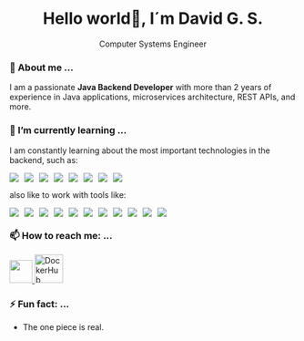 <h1 align="center">Hello world👋, I´m David G. S.</h1>

<p align="center">Computer Systems Engineer</p>

### 💬 About me ...

I am a passionate **Java Backend Developer** with more than 2 years of experience in Java applications, microservices architecture, REST APIs, and more.



### 🌱 I’m currently learning ...

I am constantly learning about the most important technologies in the backend, such as:

<div style="display: flex; gap: 10px; align-items: center;">
    <img src="https://img.shields.io/badge/Java_8_+-fe403e?style=for-the-badge&logo=openjdk&logoColor=white"/>
    <img src="https://img.shields.io/badge/Docker-4175fb?style=for-the-badge&logo=Docker&logoColor=white"/>
    <img src="https://img.shields.io/badge/Spring_boot-3bc442?style=for-the-badge&logo=Spring&logoColor=white"/>
    <img src="https://img.shields.io/badge/Camel-ec8c13?style=for-the-badge&logo=ocaml&logoColor=white"/>
    <img src="https://img.shields.io/badge/Design_Patterns-a66459?style=for-the-badge&logo=textpattern&logoColor=white"/>
    <img src="https://img.shields.io/badge/Git-d54c49?style=for-the-badge&logo=git&logoColor=white"/>
    <img src="https://img.shields.io/badge/Maven-7766b8?style=for-the-badge&logo=apachemaven&logoColor=white"/>
    <img src="https://img.shields.io/badge/sql-1a0f94?style=for-the-badge&logo=mysql&logoColor=white"/>
</div>

also like to work with tools like:

<div style="display: flex; gap: 10px; align-items: center;">
    <img src="https://img.shields.io/badge/intellij-167DE4?style=for-the-badge&logo=intellijidea&logoColor=white"/>
    <img src="https://img.shields.io/badge/draw.io-e47d16?style=for-the-badge&logo=diagramsdotnet&logoColor=white"/>
    <img src="https://img.shields.io/badge/STS-73d129?style=for-the-badge&logo=spring&logoColor=white"/>
    <img src="https://img.shields.io/badge/VSC-195ce1?style=for-the-badge&logo=vitess&logoColor=white"/>
    <img src="https://img.shields.io/badge/Notion-081716?style=for-the-badge&logo=notion&logoColor=white"/>
    <img src="https://img.shields.io/badge/Postman-ef571a?style=for-the-badge&logo=Postman&logoColor=white"/>
    <img src="https://img.shields.io/badge/Git_Bash-d54c49?style=for-the-badge&logo=git&logoColor=white"/>
    <img src="https://img.shields.io/badge/Github-3e7cbf?style=for-the-badge&logo=github&logoColor=white"/>
    <img src="https://img.shields.io/badge/Bitbucket-2fa86e?style=for-the-badge&logo=bitbucket&logoColor=white"/>
    <img src="https://img.shields.io/badge/MySQL-7d3fbf?style=for-the-badge&logo=mysql&logoColor=white"/>
    <img src="https://img.shields.io/badge/postgresql-f28c3a?style=for-the-badge&logo=bitbucket&logoColor=white"/>
</div>

### 📫 How to reach me: ...

<div>
  <a href="https://www.linkedin.com/in/david-garc%C3%ADa-sol%C3%ADs-705b01273/" target="_blank">
  <img src="https://cdn.jsdelivr.net/gh/devicons/devicon/icons/linkedin/linkedin-original.svg" width="40" height="40"/>
  </a>
  <a href="https://hub.docker.com/u/daveloper88" target="_blank">
    <img src="https://www.docker.com/wp-content/uploads/2022/03/Moby-logo.png" alt="DockerHub" width="50"/>
  </a>
</div>



### ⚡ Fun fact: ...

- The one piece is real.
